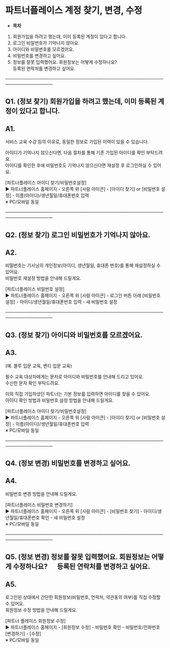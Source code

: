 # 파트너플레이스 계정 찾기, 변경, 수정

* **목차**

1. 회원가입을 하려고 했는데, 이미 등록된 계정이 있다고 합니다.
2. 로그인 비밀번호가 기억나지 않아요.
3. 아이디와 비밀번호를 모르겠어요.
4. 비밀번호를 변경하고 싶어요.
5. 정보를 잘못 입력했어요. 회원정보는 어떻게 수정하나요?   
   등록된 연락처를 변경하고 싶어요.

─────────────────────────────────────────────────────────────────

**Q1. (정보 찾기) 회원가입을 하려고 했는데, 이미 등록된 계정이 있다고 합니다.**
--------------------------------------------------

**A1.**
-------

서비스 교육 수강 등의 이유로, 동일한 정보로 가입된 이력이 있을 수 있습니다.

아이디가 기억나지 않으신다면, 다음 절차를 통해 기존 가입된 아이디를 확인 부탁드려요.   
아이디를 확인한 후에 비밀번호도 기억나지 않으신다면 재설정 후 로그인하실 수 있어요.

[파트너플레이스 아이디 찾기/비밀번호설정]   
▶ 파트너플레이스 홈페이지 - 오른쪽 위 [사람 아이콘] - [아이디 찾기] or [비밀번호 설정] - 이름(아이디)/생년월일/휴대폰번호 입력   
※ PC/모바일 동일

─────────────────────────────────────────────────────────────────

**Q2. (정보 찾기) 로그인 비밀번호가 기억나지 않아요.**
-----------------------------------

**A2.**
-------

비밀번호는 기사님의 개인정보(아이디, 생년월일, 휴대폰 번호)를 통해 재설정하실 수 있어요.   
비밀번호 재설정 방법을 안내해 드릴게요.

[파트너플레이스 비밀번호 설정]   
▶ 파트너플레이스 홈페이지 - 오른쪽 위 [사람 아이콘] - 로그인 버튼 아래 [비밀번호 설정] - 아이디/생년월일/휴대폰번호 입력 - 새 비밀번호 설정

─────────────────────────────────────────────────────────────────

**Q3. (정보 찾기) 아이디와 비밀번호를 모르겠어요.**
---------------------------------

**A3.**
-------

(예. 블루 입문 교육, 벤티 입문 교육)

필수 교육 대상자에게는 문자로 아이디와 비밀번호를 안내해 드리고 있어요.   
수신한 문자 확인 부탁드려요.

이외 직접 가입하셨던 파트너는 기본 정보를 입력하면 아이디를 찾을 수 있어요.   
아이디 확인 방법과 비밀번호 설정 방법을 안내해 드릴게요.

[파트너플레이스 아이디 찾기/비밀번호설정]   
▶ 파트너플레이스 홈페이지 - 오른쪽 위 [사람 아이콘] - [아이디 찾기] or [비밀번호 설정] - 이름(아이디)/생년월일/휴대폰번호 입력   
※ PC/모바일 동일

─────────────────────────────────────────────────────────────────

**Q4. (정보 변경) 비밀번호를 변경하고 싶어요.**
-------------------------------

**A4.**
-------

비밀번호 변경 방법을 안내해 드릴게요.

[파트너플레이스 비밀번호 변경하기]   
▶ 파트너플레이스 홈페이지 - 오른쪽 위 [사람 아이콘] - [비밀번호 찾기] - 아이디/생년월일/휴대폰번호 확인 - 새 비밀번호 설정   
※ PC/모바일 동일

─────────────────────────────────────────────────────────────────

**Q5. (정보 변경) 정보를 잘못 입력했어요. 회원정보는 어떻게 수정하나요?       등록된 연락처를 변경하고 싶어요.**
-----------------------------------------------------------------------

**A5.**
-------

로그인된 상태에서 간단한 회원정보(비밀번호, 연락처, 약관동의 여부)를 직접 수정할 수 있어요.   
회원정보 수정 방법을 안내해 드릴게요.

[파트너 플레이스 회원정보 수정]   
▶ 파트너플레이스 홈페이지 - [회원정보 수정] - 비밀번호 확인 - 비밀번호/전화번호 [변경하기] - [수정]   
※ PC/모바일 동일